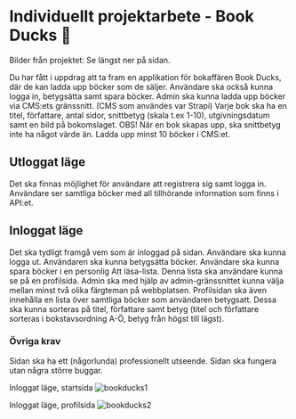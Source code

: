 # Individuellt projektarbete - Book Ducks 🦆

Bilder från projektet: Se längst ner på sidan.

Du har fått i uppdrag att ta fram en applikation för bokaffären Book Ducks, där de kan ladda upp böcker som de säljer. Användare ska också kunna logga in, betygsätta samt spara böcker.
Admin ska kunna ladda upp böcker via CMS:ets gränssnitt. (CMS som användes var Strapi)
Varje bok ska ha en titel, författare, antal sidor, snittbetyg (skala t.ex 1-10), utgivningsdatum samt en bild på bokomslaget. OBS! När en bok skapas upp, ska snittbetyg inte ha något värde än.
Ladda upp minst 10 böcker i CMS:et.


## Utloggat läge
Det ska finnas möjlighet för användare att registrera sig samt logga in.
Användare ser samtliga böcker med all tillhörande information som finns i API:et.

## Inloggat läge

Det ska tydligt framgå vem som är inloggad på sidan. Användare ska kunna logga ut.
Användaren ska kunna betygsätta böcker.
Användare ska kunna spara böcker i en personlig Att läsa-lista. Denna lista ska användare kunna se på en profilsida.
Admin ska med hjälp av admin-gränssnittet kunna välja mellan minst två olika färgteman på webbplatsen.
Profilsidan ska även innehålla en lista över samtliga böcker som användaren betygsatt. Dessa ska kunna sorteras på titel, författare samt betyg (titel och författare sorteras i bokstavsordning A-Ö, betyg från högst till lägst).

### Övriga krav
Sidan ska ha ett (någorlunda) professionellt utseende.
Sidan ska fungera utan några större buggar.

Inloggat läge, startsida
![bookducks1](https://github.com/Viktoria-L/book-ducks-assignment/assets/113613194/d9abdf71-287e-4490-ba34-a34776d7993b)

Inloggat läge, profilsida
![bookducks2](https://github.com/Viktoria-L/book-ducks-assignment/assets/113613194/ce7e8c81-418f-423d-9cf8-ab7fb7080f43)
